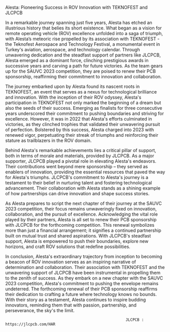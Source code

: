 Alesta: Pioneering Success in ROV Innovation with TEKNOFEST and JLCPCB

In a remarkable journey spanning just five years, Alesta has etched an illustrious history that belies its short existence. What began as a vision for remote operating vehicle (ROV) excellence unfolded into a saga of triumph, with Alesta’s meteoric rise propelled by its association with TEKNOFEST - the Teknofest Aerospace and Technology Festival, a monumental event in Turkey's aviation, aerospace, and technology calendar. Through unwavering dedication and the steadfast support of partners like JLCPCB, Alesta emerged as a dominant force, clinching prestigious awards in successive years and carving a path for future victories. As the team gears up for the SAUVC 2023 competition, they are poised to renew their PCB sponsorship, reaffirming their commitment to innovation and collaboration.

The journey embarked upon by Alesta found its nascent roots in TEKNOFEST, an event that serves as a nexus for technological brilliance and innovation. With the inception of their ROV odyssey, Alesta's participation in TEKNOFEST not only marked the beginning of a dream but also the seeds of their success. Emerging as finalists for three consecutive years underscored their commitment to pushing boundaries and striving for excellence. However, it was in 2022 that Alesta's efforts culminated in victories, as they clinched trophies that validated their unwavering pursuit of perfection. Bolstered by this success, Alesta charged into 2023 with renewed vigor, perpetuating their streak of triumphs and reinforcing their stature as trailblazers in the ROV domain.

Behind Alesta's remarkable achievements lies a critical pillar of support, both in terms of morale and materials, provided by JLCPCB. As a major supporter, JLCPCB played a pivotal role in elevating Alesta's endeavors. Their contributions went beyond mere sponsorship – they served as enablers of innovation, providing the essential resources that paved the way for Alesta's triumphs. JLCPCB's commitment to Alesta's journey is a testament to their belief in nurturing talent and fostering technological advancement. Their collaboration with Alesta stands as a shining example of how partnerships can drive innovation and shape success stories.

As Alesta prepares to script the next chapter of their journey at the SAUVC 2023 competition, their focus remains unwaveringly fixed on innovation, collaboration, and the pursuit of excellence. Acknowledging the vital role played by their partners, Alesta is all set to renew their PCB sponsorship with JLCPCB for the forthcoming competition. This renewal symbolizes more than just a financial arrangement; it signifies a continued partnership built on mutual trust and shared aspirations. With JLCPCB's steadfast support, Alesta is empowered to push their boundaries, explore new horizons, and craft ROV solutions that redefine possibilities.

In conclusion, Alesta's extraordinary trajectory from inception to becoming a beacon of ROV innovation serves as an inspiring narrative of determination and collaboration. Their association with TEKNOFEST and the unwavering support of JLCPCB have been instrumental in propelling them to the zenith of success. As they embark on a new chapter with the SAUVC 2023 competition, Alesta's commitment to pushing the envelope remains undeterred. The forthcoming renewal of their PCB sponsorship reaffirms their dedication to crafting a future where technology knows no bounds. With their story as a testament, Alesta continues to inspire budding innovators, reminding them that with passion, partnership, and perseverance, the sky's the limit.

                                                         JLCPCB : https://jlcpcb.com/HAR 
